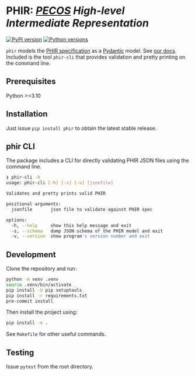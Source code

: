 # PHIR: _[PECOS](https://github.com/PECOS-packages/PECOS) High-level Intermediate Representation_

[![PyPI version](https://badge.fury.io/py/phir.svg)](https://badge.fury.io/py/phir)
[![Python versions](https://img.shields.io/badge/python-3.10%20%7C%203.11%20%7C%203.12-blue.svg)](https://img.shields.io/badge/python-3.9%2C%203.10%2C%203.11-blue.svg)

`phir` models the [PHIR specification](./phir_spec_qasm.md) as a [Pydantic](https://docs.pydantic.dev/latest/) model.
See [our docs](https://cqcl.github.io/phir/).
Included is the tool `phir-cli` that provides validation and pretty printing on the command line.

## Prerequisites

Python >=3.10

## Installation

Just issue `pip install phir` to obtain the latest stable release.

## phir CLI

The package includes a CLI for directly validating PHIR JSON files using the command line.

```sh
❯ phir-cli -h
usage: phir-cli [-h] [-s] [-v] [jsonfile]

Validates and pretty prints valid PHIR

positional arguments:
  jsonfile       json file to validate against PHIR spec

options:
  -h, --help     show this help message and exit
  -s, --schema   dump JSON schema of the PHIR model and exit
  -v, --version  show program's version number and exit
```

## Development

Clone the repository and run:

```sh
python -m venv .venv
source .venv/bin/activate
pip install -U pip setuptools
pip install -r requirements.txt
pre-commit install
```

Then install the project using:

```sh
pip install -e .
```

See `Makefile` for other useful commands.

## Testing

Issue `pytest` from the root directory.
